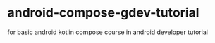 # android-compose-gdev-tutorial
for basic android kotlin compose course in android developer tutorial
